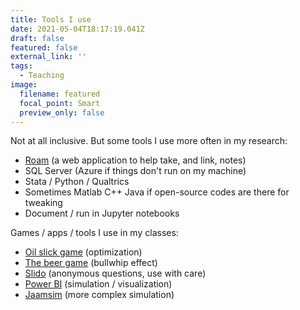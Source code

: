```yaml
---
title: Tools I use
date: 2021-05-04T18:17:19.041Z
draft: false
featured: false
external_link: ''
tags:
  - Teaching
image:
  filename: featured
  focal_point: Smart
  preview_only: false
---
```

Not at all inclusive. But some tools I use more often in my research:

* [Roam](https://roamresearch.com/) (a web application to help take, and link, notes)
* SQL Server (Azure if things don't run on my machine)
* Stata / Python / Qualtrics 
* Sometimes Matlab C++ Java if open-source codes are there for tweaking  
* Document / run in Jupyter notebooks


Games / apps / tools I use in my classes:

* [Oil slick game](https://medium.com/opex-analytics/game-guide-how-to-teach-the-slick-oil-distribution-game-4c24a34e0d63) (optimization)
* [The beer game](https://bgapp.co/) (bullwhip effect)
* [Slido](https://www.sli.do/) (anonymous questions, use with care)
* [Power BI](https://app.powerbi.com/groups/me/reports/73616ed2-cc9c-4322-b3e0-1acce61d3235/ReportSectiona792fb1e1be2d6c476e7) (simulation / visualization)
* [Jaamsim](https://jaamsim.com/) (more complex simulation)
